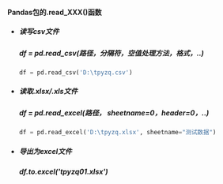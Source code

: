 #### Pandas包的.read_XXX()函数

* ##### 读写csv文件

  ##### df = pd.read_csv(路径，分隔符，空值处理方法，格式，..)

  ```python
  df = pd.read_csv('D:\tpyzq.csv')
  ```

  

* ##### 读取.xlsx/.xls文件
  
  ##### df = pd.read_excel(路径， sheetname=0，header=0，..)
  
  ```python
  df = pd.read_excel('D:\tpyzq.xlsx', sheetname="测试数据")
  ```

* ##### 导出为excel文件

  ##### df.to.excel('tpyzq01.xlsx')

